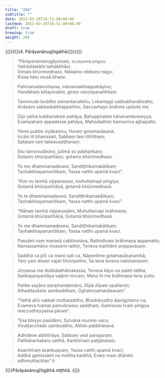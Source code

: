 ```yaml
---
title: "204"
subtitle: ""
date: 2023-03-26T16:51:08+08:00
lastmod: 2023-03-26T16:51:08+08:00
draft: true
brewing: true
weight: 204
---
```


{{<subtitle>}}{{<suttalink src="cnd4">}}4. Pārāyanānugītigāthā{{</suttalink>}}{{</subtitle>}}

> “Pārāyanamanugāyissaṃ, <small>(iccāyasmā piṅgiyo)</small>  
> Yathāddakkhi tathākkhāsi;  
> Vimalo bhūrimedhaso, Nikkāmo nibbano nāgo;  
> Kissa hetu musā bhaṇe.

> Pahīnamalamohassa, mānamakkhappahāyino;  
> Handāhaṃ kittayissāmi, giraṃ vaṇṇūpasañhitaṃ.

> Tamonudo buddho samantacakkhu, Lokantagū sabbabhavātivatto;  
> Anāsavo sabbadukkhappahīno, Saccavhayo brahme upāsito me.

> Dijo yathā kubbanakaṃ pahāya, Bahupphalaṃ kānanamāvaseyya;  
> Evampahaṃ appadasse pahāya, Mahodadhiṃ haṃsoriva ajjhapatto.

> Yeme pubbe viyākaṃsu, Huraṃ gotamasāsanā;  
> Iccāsi iti bhavissati, Sabbaṃ taṃ itihītihaṃ;  
> Sabbaṃ taṃ takkavaḍḍhanaṃ.

> Eko tamonudāsino, jutimā so pabhaṅkaro;  
> Gotamo bhūripaññāṇo, gotamo bhūrimedhaso.

> Yo me dhammamadesesi, Sandiṭṭhikamakālikaṃ;  
> Taṇhakkhayamanītikaṃ, Yassa natthi upamā kvaci”.

> “Kiṃ nu tamhā vippavasasi, muhuttamapi piṅgiya;  
> Gotamā bhūripaññāṇā, gotamā bhūrimedhasā.

> Yo te dhammamadesesi, Sandiṭṭhikamakālikaṃ;  
> Taṇhakkhayamanītikaṃ, Yassa natthi upamā kvaci”.

> “Nāhaṃ tamhā vippavasāmi, Muhuttamapi brāhmaṇa;  
> Gotamā bhūripaññāṇā, Gotamā bhūrimedhasā.

> Yo me dhammamadesesi, Sandiṭṭhikamakālikaṃ;  
> Taṇhakkhayamanītikaṃ, Yassa natthi upamā kvaci.

> Passāmi naṃ manasā cakkhunāva, Rattindivaṃ brāhmaṇa appamatto;  
> Namassamāno vivasemi rattiṃ, Teneva maññāmi avippavāsaṃ.

> Saddhā ca pīti ca mano sati ca, Nāpentime gotamasāsanamhā;  
> Yaṃ yaṃ disaṃ vajati bhūripañño, Sa tena teneva natohamasmi.

> Jiṇṇassa me dubbalathāmakassa, Teneva kāyo na paleti tattha;  
> Saṅkappayantāya vajāmi niccaṃ, Mano hi me brāhmaṇa tena yutto.

> Paṅke sayāno pariphandamāno, Dīpā dīpaṃ upallaviṃ;  
> Athaddasāsiṃ sambuddhaṃ, Oghatiṇṇamanāsavaṃ”.

> “Yathā ahū vakkali muttasaddho, Bhadrāvudho āḷavigotamo ca;  
> Evameva tvampi pamuñcassu saddhaṃ, Gamissasi tvaṃ piṅgiya maccudheyyassa pāraṃ”.

> “Esa bhiyyo pasīdāmi, Sutvāna munino vaco;  
> Vivaṭṭacchado sambuddho, Akhilo paṭibhānavā.

> Adhideve abhiññāya, Sabbaṃ vedi paroparaṃ;  
> Pañhānantakaro satthā, Kaṅkhīnaṃ paṭijānataṃ.

> Asaṃhīraṃ asaṅkuppaṃ, Yassa natthi upamā kvaci;  
> Addhā gamissāmi na mettha kaṅkhā, Evaṃ maṃ dhārehi adhimuttacittan” ti

{{<eof>}}Pārāyanānugītigāthā niṭṭhitā. {{</eof>}}